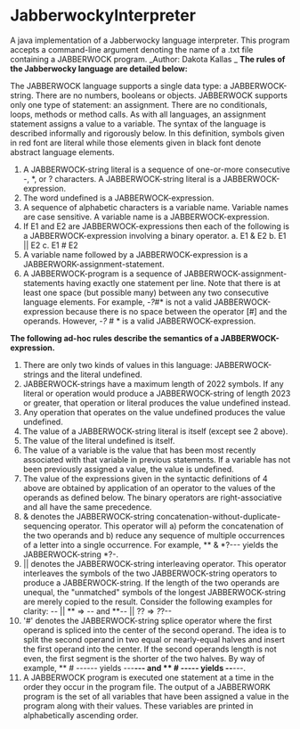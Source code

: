 # JabberwockyInterpreter
A java implementation of a Jabberwocky language interpreter. This program accepts a command-line argument denoting the name of a .txt file containing a JABBERWOCK program.
_Author: Dakota Kallas
_
**The rules of the Jabberwocky language are detailed below:**

The JABBERWOCK language supports a single data type: a JABBERWOCK-string. There are no numbers, booleans or objects. JABBERWOCK supports only one type of statement: an assignment. 
There are no conditionals, loops, methods or method calls. As with all languages, an assignment statement assigns a value to a variable. The syntax of the language is described 
informally and rigorously below. In this definition, symbols given in red font are literal while those elements given in black font denote abstract language elements.

1. A JABBERWOCK-string literal is a sequence of one-or-more consecutive -, *, or ? characters. A JABBERWOCK-string literal is a JABBERWOCK-expression.
2. The word undefined is a JABBERWOCK-expression.
3. A sequence of alphabetic characters is a variable name. Variable names are case sensitive. A variable name is a JABBERWOCK-expression.
4. If E1 and E2 are JABBERWOCK-expressions then each of the following is a JABBERWOCK-expression involving a binary operator.
   a. E1 & E2
   b. E1 || E2
   c. E1 # E2
5. A variable name followed by a JABBERWOCK-expression is a JABBERWORK-assignment-statement.
6. A JABBERWOCK-program is a sequence of JABBERWOCK-assignment-statements having exactly one statement per line.
Note that there is at least one space (but possible many) between any two consecutive language elements. For example, -*?*#* is not a valid JABBERWOCK-expression because there 
is no space between the operator [#] and the operands. However, -*?* # * is a valid JABBERWOCK-expression.

**The following ad-hoc rules describe the semantics of a JABBERWOCK-expression.**

1. There are only two kinds of values in this language: JABBERWOCK-strings and the literal undefined.
2. JABBERWOCK-strings have a maximum length of 2022 symbols. If any literal or operation would produce a JABBERWOCK-string of length 2023 or greater, that operation or literal 
   produces the value undefined instead.
3. Any operation that operates on the value undefined produces the value undefined.
4. The value of a JABBERWOCK-string literal is itself (except see 2 above).
5. The value of the literal undefined is itself.
6. The value of a variable is the value that has been most recently associated with that variable in previous statements. If a variable has not been previously assigned a value,
   the value is undefined.
7. The value of the expressions given in the syntactic definitions of 4 above are obtained by application of an operator to the values of the operands as defined below. The 
   binary operators are right-associative and all have the same precedence.
8. & denotes the JABBERWOCK-string concatenation-without-duplicate-sequencing operator. This operator will a) peform the concatenation of the two operands and b) reduce any 
   sequence of multiple occurrences of a letter into a single occurrence. For example, ** & *?--- yields the JABBERWOCK-string *?-.
9. || denotes the JABBERWOCK-string interleaving operator. This operator interleaves the symbols of the two JABBERWOCK-string operators to produce a JABBERWOCK-string. If the 
   length of the two operands are unequal, the "unmatched" symbols of the longest JABBERWOCK-string are merely copied to the result. Consider the following examples for clarity: 
   -- || ** => -*-* and **-- || ?? => *?*?--
10. '#' denotes the JABBERWOCK-string splice operator where the first operand is spliced into the center of the second operand. The idea is to split the second operand in two 
   equal or nearly-equal halves and insert the first operand into the center. If the second operands length is not even, the first segment is the shorter of the two halves. By 
   way of example, ** # ------ yields ---**--- and ** # ----- yields --**---.
11. A JABBERWOCK program is executed one statement at a time in the order they occur in the program file. The output of a JABBERWORK program is the set of all variables that 
   have been assigned a value in the program along with their values. These variables are printed in alphabetically ascending order.
